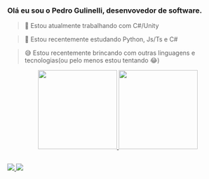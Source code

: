 ### Olá eu sou o Pedro Gulinelli, desenvovedor de software. 

> 🔭 Estou atualmente trabalhando com C#/Unity

> 🌱 Estou recentemente estudando Python, Js/Ts e C#

> :sweat_smile: Estou recentemente brincando com outras linguagens e tecnologias(ou pelo menos estou tentando :joy:)

<div align="center">
  <a href="https://github.com/Peviii">
  <img height="180em" src="https://github-readme-stats-sigma-five.vercel.app/api?username=Peviii&show_icons=true&theme=dark&include_all_commits=true&count_private=true"/>
  <img height="180em" src="https://github-readme-stats.vercel.app/api/top-langs/?username=Peviii&layout=compact&langs_count=7&theme=dark"/>
</div>



##

<div>
  <a href="https://www.linkedin.com/in/pedro-gulinelli-8b4393231/" target="_blank">
    <img src="https://img.shields.io/badge/-LinkedIn-%230077B5?style=for-the-badge&logo=linkedin&logoColor=white" target="_blank">
  </a>
  <a href = "mailto:gulinelli.pg@gmail.com">
    <img src="https://img.shields.io/badge/-Gmail-%23333?style=for-the-badge&logo=gmail&logoColor=white" target="_blank">
  </a>
</div>
